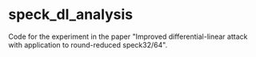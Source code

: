 # speck_dl_analysis
Code for the experiment in the paper "Improved differential-linear attack with application to round-reduced speck32/64".
